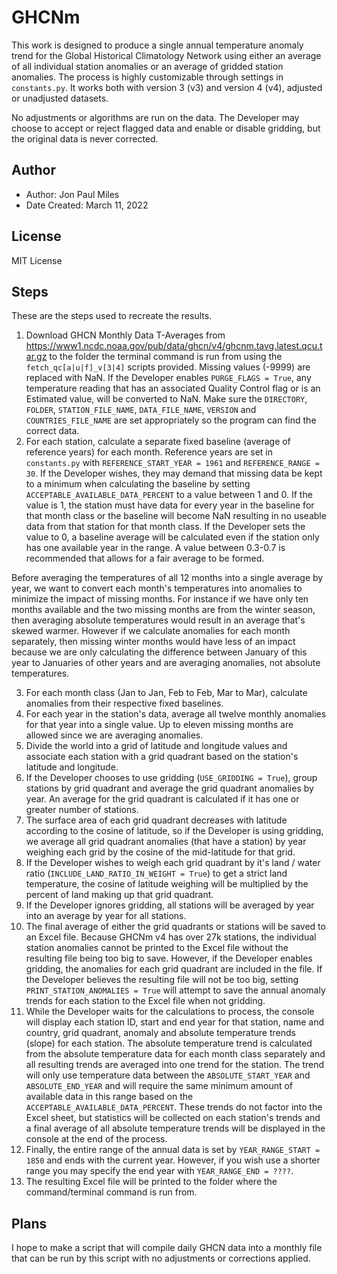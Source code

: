 # GHCNm
This work is designed to produce a single annual temperature anomaly trend for the Global Historical Climatology Network using either an average of all individual station anomalies or an average of gridded station anomalies. The process is highly customizable through settings in `constants.py`. It works both with version 3 (v3) and version 4 (v4), adjusted or unadjusted datasets.

No adjustments or algorithms are run on the data. The Developer may choose to accept or reject flagged data and enable or disable gridding, but the original data is never corrected.

## Author
- Author: Jon Paul Miles
- Date Created: March 11, 2022

## License
MIT License

## Steps
These are the steps used to recreate the results.

1. Download GHCN Monthly Data T-Averages from https://www1.ncdc.noaa.gov/pub/data/ghcn/v4/ghcnm.tavg.latest.qcu.tar.gz to the folder the terminal command is run from using the `fetch_qc[a|u|f]_v[3|4]` scripts provided. Missing values (-9999) are replaced with NaN. If the Developer enables `PURGE_FLAGS = True`, any temperature reading that has an associated Quality Control flag or is an Estimated value, will be converted to NaN. Make sure the `DIRECTORY`, `FOLDER`, `STATION_FILE_NAME`, `DATA_FILE_NAME`, `VERSION` and `COUNTRIES_FILE_NAME` are set appropriately so the program can find the correct data.
2. For each station, calculate a separate fixed baseline (average of reference years) for each month. Reference years are set in `constants.py` with `REFERENCE_START_YEAR = 1961` and `REFERENCE_RANGE = 30`. If the Developer wishes, they may demand that missing data be kept to a minimum when calculating the baseline by setting `ACCEPTABLE_AVAILABLE_DATA_PERCENT` to a value between 1 and 0. If the value is 1, the station must have data for every year in the baseline for that month class or the baseline will become NaN resulting in no useable data from that station for that month class. If the Developer sets the value to 0, a baseline average will be calculated even if the station only has one available year in the range. A value between 0.3-0.7 is recommended that allows for a fair average to be formed.

  Before averaging the temperatures of all 12 months into a single average by year, we want to convert each month's temperatures into anomalies to minimize the impact of missing months. For instance if we have only ten months available and the two missing months are from the winter season, then averaging absolute temperatures would result in an average that's skewed warmer. However if we calculate anomalies for each month separately, then missing winter months would have less of an impact because we are only calculating the difference between January of this year to Januaries of other years and are averaging anomalies, not absolute temperatures.

3. For each month class (Jan to Jan, Feb to Feb, Mar to Mar), calculate anomalies from their respective fixed baselines.
4. For each year in the station's data, average all twelve monthly anomalies for that year into a single value. Up to eleven missing months are allowed since we are averaging anomalies.
5. Divide the world into a grid of latitude and longitude values and associate each station with a grid quadrant based on the station's latitude and longitude.
6. If the Developer chooses to use gridding (`USE_GRIDDING = True`), group stations by grid quadrant and average the grid quadrant anomalies by year. An average for the grid quadrant is calculated if it has one or greater number of stations.
7. The surface area of each grid quadrant decreases with latitude according to the cosine of latitude, so if the Developer is using gridding, we average all grid quadrant anomalies (that have a station) by year weighing each grid by the cosine of the mid-latitude for that grid.
8. If the Developer wishes to weigh each grid quadrant by it's land / water ratio (`INCLUDE_LAND_RATIO_IN_WEIGHT = True`) to get a strict land temperature, the cosine of latitude weighing will be multiplied by the percent of land making up that grid quadrant.
9. If the Developer ignores gridding, all stations will be averaged by year into an average by year for all stations.
10. The final average of either the grid quadrants or stations will be saved to an Excel file. Because GHCNm v4 has over 27k stations, the individual station anomalies cannot be printed to the Excel file without the resulting file being too big to save. However, if the Developer enables gridding, the anomalies for each grid quadrant are included in the file. If the Developer believes the resulting file will not be too big, setting `PRINT_STATION_ANOMALIES = True` will attempt to save the annual anomaly trends for each station to the Excel file when not gridding.
11. While the Developer waits for the calculations to process, the console will display each station ID, start and end year for that station, name and country, grid quadrant, anomaly and absolute temperature trends (slope) for each station. The absolute temperature trend is calculated from the absolute temperature data for each month class separately and all resulting trends are averaged into one trend for the station. The trend will only use temperature data between the `ABSOLUTE_START_YEAR` and `ABSOLUTE_END_YEAR` and will require the same minimum amount of available data in this range based on the `ACCEPTABLE_AVAILABLE_DATA_PERCENT`. These trends do not factor into the Excel sheet, but statistics will be collected on each station's trends and a final average of all absolute temperature trends will be displayed in the console at the end of the process. 
12. Finally, the entire range of the annual data is set by `YEAR_RANGE_START = 1850` and ends with the current year. However, if you wish use a shorter range you may specify the end year with `YEAR_RANGE_END = ????`.
13. The resulting Excel file will be printed to the folder where the command/terminal command is run from.

## Plans

I hope to make a script that will compile daily GHCN data into a monthly file that can be run by this script with no adjustments or corrections applied.